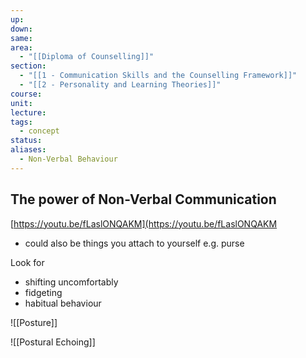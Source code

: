 ```yaml
---
up: 
down: 
same: 
area:
  - "[[Diploma of Counselling]]"
section:
  - "[[1 - Communication Skills and the Counselling Framework]]"
  - "[[2 - Personality and Learning Theories]]"
course: 
unit: 
lecture: 
tags:
  - concept
status: 
aliases:
  - Non-Verbal Behaviour
---
```

## The power of Non-Verbal Communication

[https://youtu.be/fLaslONQAKM](https://youtu.be/fLaslONQAKM
- could also be things you attach to yourself e.g. purse

Look for
- shifting uncomfortably
- fidgeting
- habitual behaviour

![[Posture]]

![[Postural Echoing]]